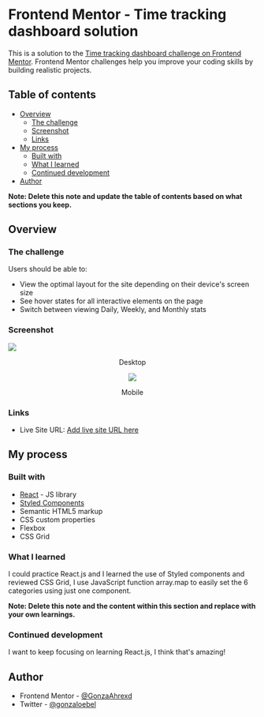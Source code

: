 # Frontend Mentor - Time tracking dashboard solution

This is a solution to the [Time tracking dashboard challenge on Frontend Mentor](https://www.frontendmentor.io/challenges/time-tracking-dashboard-UIQ7167Jw). Frontend Mentor challenges help you improve your coding skills by building realistic projects. 

## Table of contents

- [Overview](#overview)
  - [The challenge](#the-challenge)
  - [Screenshot](#screenshot)
  - [Links](#links)
- [My process](#my-process)
  - [Built with](#built-with)
  - [What I learned](#what-i-learned)
  - [Continued development](#continued-development)
- [Author](#author)

**Note: Delete this note and update the table of contents based on what sections you keep.**

## Overview

### The challenge

Users should be able to:

- View the optimal layout for the site depending on their device's screen size
- See hover states for all interactive elements on the page
- Switch between viewing Daily, Weekly, and Monthly stats

### Screenshot

<div>
<img src="https://cdn.discordapp.com/attachments/1010370602516877386/1057069885265559592/image.png">
<p align="center"> Desktop </p>
</div>
<div align="center">
<img src="https://cdn.discordapp.com/attachments/1010370602516877386/1057070007030399117/image.png">
<p align="center"> Mobile </p>
</div>

### Links

- Live Site URL: [Add live site URL here](https://your-live-site-url.com)

## My process

### Built with

- [React](https://reactjs.org/) - JS library
- [Styled Components](https://styled-components.com/) 
- Semantic HTML5 markup
- CSS custom properties
- Flexbox
- CSS Grid


### What I learned

I could practice React.js and I learned the use of Styled components and reviewed CSS Grid, I use JavaScript function array.map to easily set the 6 categories using just one component.  


**Note: Delete this note and the content within this section and replace with your own learnings.**

### Continued development

I want to keep focusing on learning React.js, I  think that's amazing!


## Author

- Frontend Mentor - [@GonzaAhrexd](https://www.frontendmentor.io/profile/GonzaAhrexd)
- Twitter - [@gonzaloebel](https://twitter.com/GonzaloEbel)
